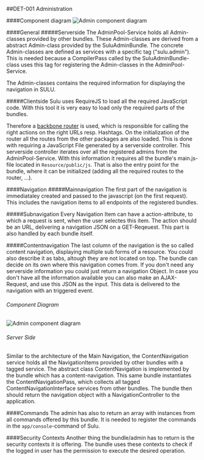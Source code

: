 ##DET-001 Administration

####Component diagram
![Admin component diagram](https://raw.github.com/massiveart/sulu-docs/master/detail-specification/images/admin_diagram.png)

####General
#####Serverside
The AdminPool-Service holds all Admin-classes provided by other bundles. These Admin-classes are derived from a abstract Admin-class provided by the SuluAdminBundle. The concrete Admin-classes are defined as services with a specific tag ("sulu.admin"). This is needed because a CompilerPass called by the SuluAdminBundle-class uses this tag for registering the Admin-classes in the AdminPool-Service.

The Admin-classes contains the required information for displaying the navigation in SULU.

#####Clientside
Sulu uses RequireJS to load all the required JavaScript code. With this tool it is very easy to load only the required parts of the bundles.

Therefore a [backbone router](http://backbonejs.org/#Router) is used, which is responsible for calling the right actions on the right URLs resp. Hashtags.
On the initialization of the router all the routes from the other packages are also loaded. This is done with requiring a JavaScript File generated by a serverside controller.
This serverside controller iterates over all the registered admins from the AdminPool-Service. With this information it requires all the bundle's main.js-file located in `Resource/public/js`.
That is also the entry point for the bundle, where it can be initialized (adding all the required routes to the router, ...).

####Navigation
#####Mainnavigation
The first part of the navigation is immediataley created and passed to the javascript (on the first request). This includes the navigation items to all endpoints of the registered bundles.

#####Subnavigation
Every Navigation Item can have a action-attribute, to which a request is sent, when the user selectes this item. The action should be an URL, delivering a navigation JSON on a GET-Reqeuest. This part is also handled by each bundle itself.

#####Contentnavigation
The last column of the navigation is the so called content navigation, displaying multiple sub forms of a resource. You could also describe it as tabs, altough they are not located on top.
The bundle can decide on its own where this navigation comes from. If you don't need any serverside information you could just return a navigation Object. In case you don't have all the information available you can also make an AJAX-Request, and use this JSON as the input.
This data is delivered to the navigation with an triggered event.

###### Component Diagram
![Admin component diagram](https://raw.github.com/massiveart/sulu-docs/master/detail-specification/images/admin_diagram.png)
###### Server Side
Similar to the architecture of the Main Navigation, the ContentNavigation service holds all the NavigationItems provided by other bundles with a tagged service. The abstract class ContentNavigation is implemented by the bundle which has a content-navigation. This same bundle instantiates the ContentNavigationPass, which collects all tagged ContentNavigationInterface services from other bundles.
The bundle then should return the navigation object with a NavigationController to the application.

####Commands
The admin has also to return an array with instances from all commands offered by this bundle. It is needed to register the commands in the `app/console`-command of Sulu.

####Security Contexts
Another thing the bundle/admin has to return is the security contexts it is offering. The bundle uses these contexts to check if the logged in user has the permission to execute the desired operation. 